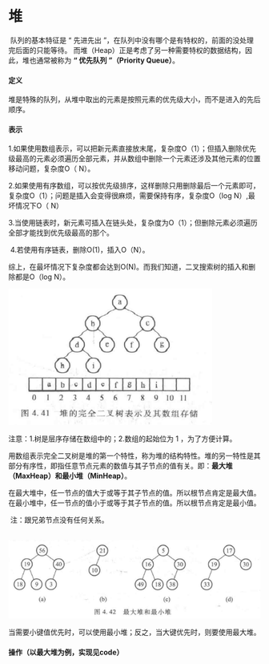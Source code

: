 # 堆

​		队列的基本特征是 “ 先进先出 ”，在队列中没有哪个是有特权的，前面的没处理完后面的只能等待。 而堆（Heap）正是考虑了另一种需要特权的数据结构，因此，堆也通常被称为 **“ 优先队列 ”（Priority Queue）**。



#### 定义

​		堆是特殊的队列，从堆中取出的元素是按照元素的优先级大小，而不是进入的先后顺序。

#### 表示

​		1.如果使用数组表示，可以把新元素直接放末尾，复杂度O（1）；但插入删除优先级最高的元素必须遍历全部元素，并从数组中删除一个元素还涉及其他元素的位置移动问题，复杂度O（ N）。

​		2.如果使用有序数组，可以按优先级排序，这样删除只用删除最后一个元素即可，复杂度O（1）；问题是插入会变得很麻烦，需要保持有序，复杂度O（log N）,最坏情况下O（ N）

​		3.当使用链表时，新元素可插入在链头处，复杂度为O（1）；但删除元素必须遍历全部才能找到优先级最高的那个。

​		4.若使用有序链表，删除O(1)，插入O（N）。

​		综上，在最坏情况下复杂度都会达到O(N)。而我们知道，二叉搜索树的插入和删除都是O（log N）。

![04堆的完全二叉树表示和数组存储](./markdownimage/04堆的完全二叉树表示和数组存储.png)

注意：1.树是层序存储在数组中的；2.数组的起始位为 1 ，为了方便计算。



​		用数组表示完全二叉树是堆的第一个特性，称为堆的结构特性。堆的另一特性是其部分有序性，即指任意节点元素的数值与其子节点的值有关。即：**最大堆（MaxHeap）**和**最小堆（MinHeap）**。

​		在最大堆中，任一节点的值大于或等于其子节点的值。所以根节点肯定是最大值。
​		在最小堆中，任一节点的值小于或等于其子节点的值。所以根节点肯定是最小值。

​		注：跟兄弟节点没有任何关系。

​		![04最大堆和最小堆](./markdownimage/04最大堆和最小堆.png)

​		当需要小键值优先时，可以使用最小堆；反之，当大键优先时，则要使用最大堆。



#### 操作（以最大堆为例，实现见code）























